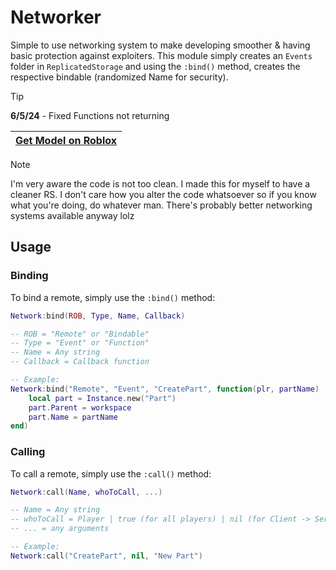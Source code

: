 # Networker
Simple to use networking system to make developing smoother &amp; having basic protection against exploiters.
This module simply creates an `Events` folder in `ReplicatedStorage` and using the `:bind()` method, creates the respective bindable (randomized Name for security).

> [!TIP]
> **6/5/24** - Fixed Functions not returning

| [Get Model on Roblox](https://create.roblox.com/store/asset/17409077618/Networker) |
| ------------- |

> [!NOTE]
> I'm very aware the code is not too clean. I made this for myself to have a cleaner RS. I don't care how you alter the code whatsoever so if you know what you're doing, do whatever man. There's probably better networking systems available anyway lolz

## Usage
### Binding
To bind a remote, simply use the `:bind()` method:
```lua
Network:bind(ROB, Type, Name, Callback)

-- ROB = "Remote" or "Bindable"
-- Type = "Event" or "Function"
-- Name = Any string
-- Callback = Callback function

-- Example:
Network:bind("Remote", "Event", "CreatePart", function(plr, partName)
    local part = Instance.new("Part")
    part.Parent = workspace
    part.Name = partName
end)
```
### Calling
To call a remote, simply use the `:call()` method:
```lua
Network:call(Name, whoToCall, ...)

-- Name = Any string
-- whoToCall = Player | true (for all players) | nil (for Client -> Server)
-- ... = any arguments

-- Example:
Network:call("CreatePart", nil, "New Part")
```
